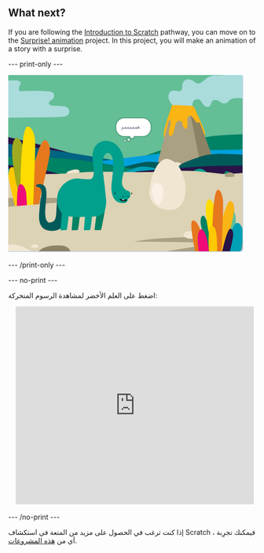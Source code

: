 ## What next?

If you are following the [Introduction to Scratch](https://projects.raspberrypi.org/en/pathways/scratch-intro) pathway, you can move on to the [Surprise! animation](https://projects.raspberrypi.org/en/projects/surprise-animation) project. In this project, you will make an animation of a story with a surprise.

--- print-only ---

![مفاجأة! مشروع الرسوم المتحركة.](images/surprise-story.png)

--- /print-only ---

--- no-print ---

اضغط على العلم الأخضر لمشاهدة الرسوم المتحركة:

<div class="scratch-preview" style="margin-left: 15px;">
  <iframe allowtransparency="true" width="485" height="402" src="https://scratch.mit.edu/projects/embed/495932563/?autostart=false" frameborder="0"></iframe>
</div>

--- /no-print ---

إذا كنت ترغب في الحصول على مزيد من المتعة في استكشاف Scratch ، فيمكنك تجرِبة أي من [هذه المشروعات](https://projects.raspberrypi.org/en/projects?software%5B%5D=scratch&curriculum%5B%5D=%201).

